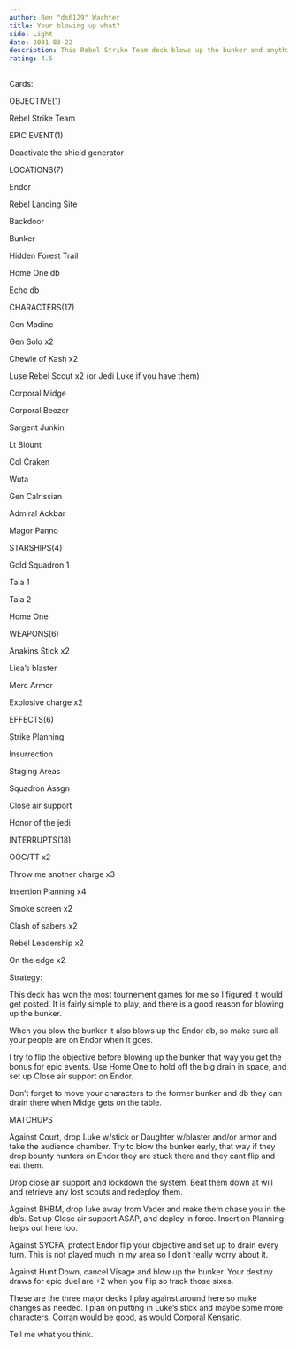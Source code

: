 ```yaml
---
author: Ben "ds6129" Wachter
title: Your blowing up what?
side: Light
date: 2001-03-22
description: This Rebel Strike Team deck blows up the bunker and anything else the opponent is playing
rating: 4.5
---
```

Cards: 

OBJECTIVE(1)
Rebel Strike Team

EPIC EVENT(1)
Deactivate the shield generator

LOCATIONS(7)
Endor
Rebel Landing Site
Backdoor
Bunker
Hidden Forest Trail
Home One db
Echo db

CHARACTERS(17)
Gen Madine
Gen Solo x2
Chewie of Kash x2
Luse Rebel Scout x2 (or Jedi Luke if you have them)
Corporal Midge
Corporal Beezer
Sargent Junkin
Lt Blount
Col Craken
Wuta
Gen Calrissian
Admiral Ackbar
Magor Panno

STARSHIPS(4)
Gold Squadron 1
Tala 1
Tala 2
Home One

WEAPONS(6)
Anakins Stick x2
Liea’s blaster
Merc Armor
Explosive charge x2

EFFECTS(6)
Strike Planning
Insurrection
Staging Areas
Squadron Assgn
Close air support
Honor of the jedi

INTERRUPTS(18)
OOC/TT x2
Throw me another charge x3
Insertion Planning x4
Smoke screen x2
Clash of sabers x2
Rebel Leadership x2
On the edge x2


Strategy: 

This deck has won the most tournement games for me so I figured it would get posted. It is fairly simple to play, and there is a good reason for blowing up the bunker.
  When you blow the bunker it also blows up the Endor db, so make sure all your people are on Endor when it goes. 
 I try to flip the objective before blowing up the bunker that way you get the bonus for epic events. Use Home One to hold off the big drain in space, and set up Close air support on Endor.
 Don’t forget to move your characters to the former bunker and db they can drain there when Midge gets on the table.
 MATCHUPS

Against Court, drop Luke w/stick or Daughter w/blaster and/or armor and take the audience chamber. Try to blow the bunker early, that way if they drop bounty hunters on Endor they are stuck there and they cant flip and eat them.
Drop close air support and lockdown the system. Beat them down at will and retrieve any lost scouts and redeploy them.

Against BHBM, drop luke away from Vader and make them chase you in the db’s. Set up Close air support ASAP, and deploy in force. Insertion Planning helps out here too.

Against SYCFA, protect Endor flip your objective and set up to drain every turn. This is not played much in my area so I don’t really worry about it.

Against Hunt Down, cancel Visage and blow up the bunker. Your destiny draws for epic duel are +2 when you flip so track those sixes. 
  These are the three major decks I play against around here so make changes as needed. I plan on putting in Luke’s stick and maybe some more characters, Corran would be good, as would Corporal Kensaric. 
 Tell me what you think.   